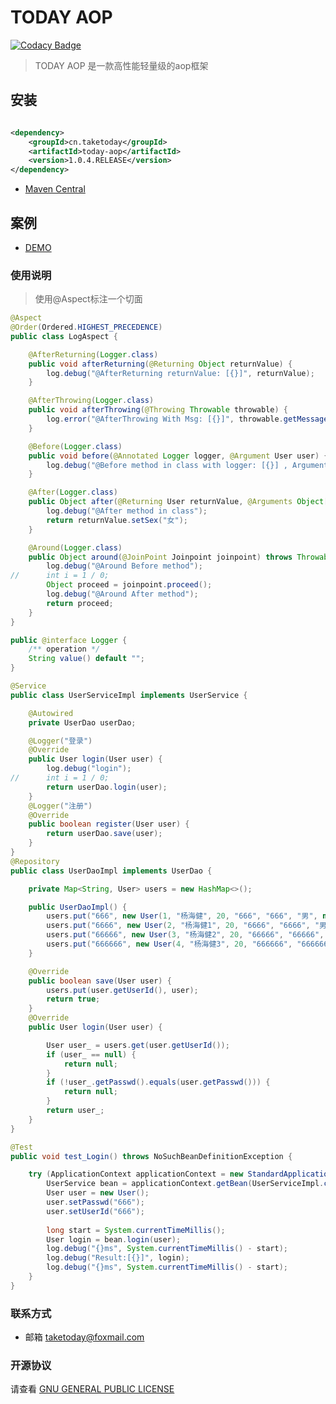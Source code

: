 # TODAY AOP

[![Codacy Badge](https://api.codacy.com/project/badge/Grade/bcdbbc4dda6a472a8de34df221b857cb)](https://app.codacy.com/app/TAKETODAY/today-aop?utm_source=github.com&utm_medium=referral&utm_content=TAKETODAY/today-aop&utm_campaign=Badge_Grade_Dashboard)

> TODAY AOP 是一款高性能轻量级的aop框架


## 安装

```xml

<dependency>
    <groupId>cn.taketoday</groupId>
    <artifactId>today-aop</artifactId>
    <version>1.0.4.RELEASE</version>
</dependency>

```

- [Maven Central](https://search.maven.org/artifact/cn.taketoday/today-aop/1.0.4.RELEASE/jar)

## 案例
- [DEMO](https://github.com/TAKETODAY/today-web-demo)

### 使用说明

> 使用@Aspect标注一个切面

```java
@Aspect
@Order(Ordered.HIGHEST_PRECEDENCE)
public class LogAspect {

	@AfterReturning(Logger.class)
	public void afterReturning(@Returning Object returnValue) {
		log.debug("@AfterReturning returnValue: [{}]", returnValue);
	}

	@AfterThrowing(Logger.class)
	public void afterThrowing(@Throwing Throwable throwable) {
		log.error("@AfterThrowing With Msg: [{}]", throwable.getMessage(), throwable);
	}

	@Before(Logger.class)
	public void before(@Annotated Logger logger, @Argument User user) {
		log.debug("@Before method in class with logger: [{}] , Argument:[{}]", logger, user);
	}

	@After(Logger.class)
	public Object after(@Returning User returnValue, @Arguments Object[] arguments) {
		log.debug("@After method in class");
		return returnValue.setSex("女");
	}

	@Around(Logger.class)
	public Object around(@JoinPoint Joinpoint joinpoint) throws Throwable {
		log.debug("@Around Before method");
//		int i = 1 / 0;
		Object proceed = joinpoint.proceed();
		log.debug("@Around After method");
		return proceed;
	}
}

public @interface Logger {
	/** operation */
	String value() default "";
}

@Service
public class UserServiceImpl implements UserService {

	@Autowired
	private UserDao userDao;

	@Logger("登录")
	@Override
	public User login(User user) {
		log.debug("login");
//		int i = 1 / 0;
		return userDao.login(user);
	}
	@Logger("注册")
	@Override
	public boolean register(User user) {
		return userDao.save(user);
	}
}
@Repository
public class UserDaoImpl implements UserDao {

	private Map<String, User> users = new HashMap<>();

	public UserDaoImpl() {
		users.put("666", new User(1, "杨海健", 20, "666", "666", "男", new Date()));
		users.put("6666", new User(2, "杨海健1", 20, "6666", "6666", "男", new Date()));
		users.put("66666", new User(3, "杨海健2", 20, "66666", "66666", "男", new Date()));
		users.put("666666", new User(4, "杨海健3", 20, "666666", "666666", "男", new Date()));
	}

	@Override
	public boolean save(User user) {
		users.put(user.getUserId(), user);
		return true;
	}
	@Override
	public User login(User user) {

		User user_ = users.get(user.getUserId());
		if (user_ == null) {
			return null;
		}
		if (!user_.getPasswd().equals(user.getPasswd())) {
			return null;
		}
		return user_;
	}
}

@Test
public void test_Login() throws NoSuchBeanDefinitionException {

	try (ApplicationContext applicationContext = new StandardApplicationContext(false)) {
		UserService bean = applicationContext.getBean(UserServiceImpl.class);
		User user = new User();
		user.setPasswd("666");
		user.setUserId("666");
		
		long start = System.currentTimeMillis();
		User login = bean.login(user);
		log.debug("{}ms", System.currentTimeMillis() - start);
		log.debug("Result:[{}]", login);
		log.debug("{}ms", System.currentTimeMillis() - start);
	}
}
```

### 联系方式
- 邮箱 taketoday@foxmail.com


### 开源协议

请查看 [GNU GENERAL PUBLIC LICENSE](https://github.com/TAKETODAY/today-aop/blob/master/LICENSE)

